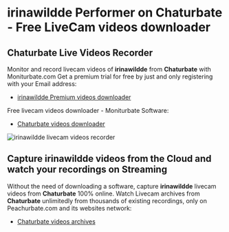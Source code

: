 # irinawildde Performer on Chaturbate - Free LiveCam videos downloader

## Chaturbate Live Videos Recorder

Monitor and record livecam videos of **irinawildde** from **Chaturbate** with Moniturbate.com
Get a premium trial for free by just and only registering with your Email address:
* [irinawildde Premium videos downloader](https://moniturbate.com/request-demo-licence-key.html)

Free livecam videos downloader - Moniturbate Software:
* [Chaturbate videos downloader](https://moniturbate.com/moniturbate-download-software.html)

![irinawildde livecam videos recorder](https://peachurnet.com/templates/moniturbate-software.png)


## Capture irinawildde videos from the Cloud and watch your recordings on Streaming

Without the need of downloading a software, capture **irinawildde** livecam videos from **Chaturbate** 100% online.
Watch Livecam archives from **Chaturbate** unlimitedly from thousands of existing recordings, only on Peachurbate.com and its websites network:
* [Chaturbate videos archives](https://peachurnet.com/)
